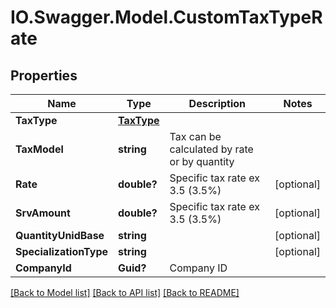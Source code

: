 # IO.Swagger.Model.CustomTaxTypeRate
## Properties

Name | Type | Description | Notes
------------ | ------------- | ------------- | -------------
**TaxType** | [**TaxType**](TaxType.md) |  | 
**TaxModel** | **string** | Tax can be calculated by rate or by quantity | 
**Rate** | **double?** | Specific tax rate ex 3.5 (3.5%) | [optional] 
**SrvAmount** | **double?** | Specific tax rate ex 3.5 (3.5%) | [optional] 
**QuantityUnidBase** | **string** |  | [optional] 
**SpecializationType** | **string** |  | [optional] 
**CompanyId** | **Guid?** | Company ID | 

[[Back to Model list]](../README.md#documentation-for-models) [[Back to API list]](../README.md#documentation-for-api-endpoints) [[Back to README]](../README.md)

